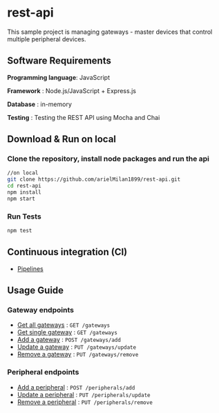 # rest-api

This sample project is managing gateways - master devices that control multiple peripheral
devices.

## Software Requirements

**Programming language**: JavaScript

**Framework** : Node.js/JavaScript + Express.js

**Database** : in-memory

**Testing** : Testing the REST API using Mocha and Chai

## Download & Run on local

### Clone the repository, install node packages and run the api
```bash
//on local
git clone https://github.com/arielMilan1899/rest-api.git
cd rest-api
npm install
npm start
```

### Run Tests
```bash
npm test
```

## Continuous integration (CI) 

* [Pipelines](https://github.com/arielMilan1899/rest-api/actions)

## Usage Guide

### Gateway endpoints
* [Get all gateways](docs/gateways/getAll.md) : `GET /gateways`
* [Get single gateway](docs/gateways/get.md) : `GET /gateways`
* [Add a gateway](docs/gateways/add.md) : `POST /gateways/add`
* [Update a gateway](docs/gateways/update.md) : `PUT /gateways/update`
* [Remove a gateway](docs/gateways/remove.md) : `PUT /gateways/remove`

### Peripheral endpoints
* [Add a peripheral](docs/peripherals/add.md) : `POST /peripherals/add`
* [Update a peripheral](docs/peripherals/update.md) : `PUT /peripherals/update`
* [Remove a peripheral](docs/peripherals/remove.md) : `PUT /peripherals/remove`
